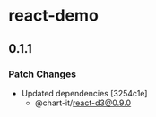 # react-demo

## 0.1.1

### Patch Changes

- Updated dependencies [3254c1e]
  - @chart-it/react-d3@0.9.0
